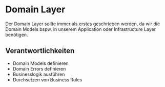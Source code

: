 # Domain Layer

Der Domain Layer sollte immer als erstes geschrieben werden, da wir die Domain Models bspw. in unserem Application oder Infrastructure Layer 
benötigen. 

## Verantwortlichkeiten

- Domain Models definieren
- Domain Errors definieren
- Businesslogik ausführen
- Durchsetzen von Business Rules
